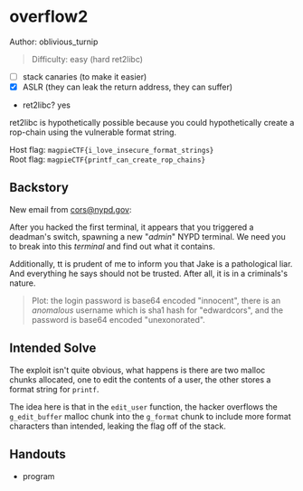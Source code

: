# overflow2

Author: oblivious_turnip

>Difficulty: easy (hard ret2libc)

- [ ] stack canaries (to make it easier)
- [x] ASLR (they can leak the return address, they can suffer)
- ret2libc? yes

ret2libc is hypothetically possible because you could hypothetically create a rop-chain
using the vulnerable format string.

Host flag: `magpieCTF{i_love_insecure_format_strings}`  
Root flag: `magpieCTF{printf_can_create_rop_chains}`

## Backstory

New email from <cors@nypd.gov>:

After you hacked the first terminal, it appears that you triggered a deadman's
switch, spawning a new "*admin*" NYPD terminal. We need you to break into
this *terminal* and find out what it contains.

Additionally, tt is prudent of me to inform you that Jake is a pathological liar.
And everything he says should not be trusted. After all, it is in a criminals's
nature.

>Plot: the login password is base64 encoded "innocent",
>there is an *anomalous* username which is sha1 hash for "edwardcors",
>and the password is base64 encoded "unexonorated".

## Intended Solve

The exploit isn't quite obvious, what happens is there are two malloc chunks allocated,
one to edit the contents of a user, the other stores a format string for `printf`.

The idea here is that in the `edit_user` function, the hacker overflows the `g_edit_buffer`
malloc chunk into the `g_format` chunk to include more format characters than intended,
leaking the flag off of the stack.

## Handouts

- program
